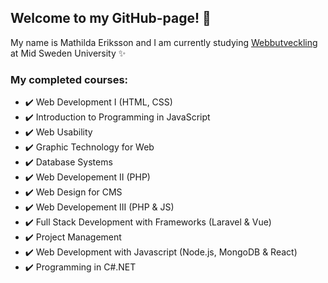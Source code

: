 ## Welcome to my GitHub-page! :wave:
My name is Mathilda Eriksson and I am currently studying [Webbutveckling](https://www.miun.se/webbutveckling) at Mid Sweden University :sparkles:

### My completed courses:
* :heavy_check_mark: Web Development I (HTML, CSS) 
* :heavy_check_mark: Introduction to Programming in JavaScript 
* :heavy_check_mark: Web Usability 
* :heavy_check_mark: Graphic Technology for Web 
* :heavy_check_mark: Database Systems 
* :heavy_check_mark: Web Developement II (PHP) 
* :heavy_check_mark: Web Design for CMS 
* :heavy_check_mark: Web Developement III (PHP & JS) 
* :heavy_check_mark: Full Stack Development with Frameworks (Laravel & Vue) 
* :heavy_check_mark: Project Management 
* :heavy_check_mark: Web Development with Javascript (Node.js, MongoDB & React) 
* :heavy_check_mark: Programming in C#.NET 
